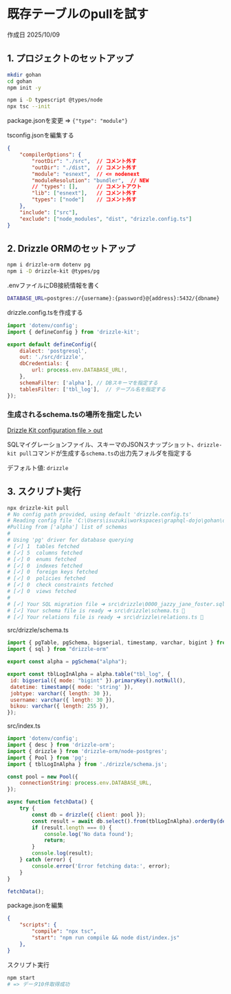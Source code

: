 # 既存テーブルのpullを試す

作成日 2025/10/09

## 1. プロジェクトのセットアップ

```bash
mkdir gohan
cd gohan
npm init -y

npm i -D typescript @types/node
npx tsc --init
```

package.jsonを変更 => `{"type": "module"}`

tsconfig.jsonを編集する

```json
{
    "compilerOptions": {
        "rootDir": "./src",  // コメント外す
        "outDir": "./dist",  // コメント外す
        "module": "esnext",  // <= nodenext
        "moduleResolution": "bundler",  // NEW
        // "types": [],      // コメントアウト
        "lib": ["esnext"],   // コメント外す
        "types": ["node"]    // コメント外す
    },
    "include": ["src"],
    "exclude": ["node_modules", "dist", "drizzle.config.ts"]
}
```

## 2. Drizzle ORMのセットアップ

```bash
npm i drizzle-orm dotenv pg
npm i -D drizzle-kit @types/pg
```

.envファイルにDB接続情報を書く

```bash
DATABASE_URL=postgres://{username}:{password}@{address}:5432/{dbname}
```

drizzle.config.tsを作成する

```javascript
import 'dotenv/config';
import { defineConfig } from 'drizzle-kit';

export default defineConfig({
    dialect: 'postgresql',
    out: './src/drizzle',
    dbCredentials: {
        url: process.env.DATABASE_URL!,
    },
    schemaFilter: ['alpha'], // DBスキーマを指定する
    tablesFilter: ['tbl_log'],  // テーブル名を指定する
});
```

### 生成されるschema.tsの場所を指定したい

[Drizzle Kit configuration file > out](https://orm.drizzle.team/docs/drizzle-config-file#out)

SQLマイグレーションファイル、スキーマのJSONスナップショット、`drizzle-kit pull`コマンドが生成する`schema.ts`の出力先フォルダを指定する

デフォルト値: `drizzle`

## 3. スクリプト実行

```bash
npx drizzle-kit pull
# No config path provided, using default 'drizzle.config.ts'
# Reading config file 'C:\Users\isuzuki\workspaces\graphql-dojo\gohan\drizzle.config.ts'
#Pulling from ['alpha'] list of schemas
#
# Using 'pg' driver for database querying
# [✓] 1  tables fetched
# [✓] 5  columns fetched
# [✓] 0  enums fetched
# [✓] 0  indexes fetched
# [✓] 0  foreign keys fetched
# [✓] 0  policies fetched
# [✓] 0  check constraints fetched
# [✓] 0  views fetched
#
# [✓] Your SQL migration file ➜ src\drizzle\0000_jazzy_jane_foster.sql 🚀
# [✓] Your schema file is ready ➜ src\drizzle\schema.ts 🚀
# [✓] Your relations file is ready ➜ src\drizzle\relations.ts 🚀
```

src/drizzle/schema.ts

```javascript
import { pgTable, pgSchema, bigserial, timestamp, varchar, bigint } from "drizzle-orm/pg-core"
import { sql } from "drizzle-orm"

export const alpha = pgSchema("alpha");

export const tblLogInAlpha = alpha.table("tbl_log", {
 id: bigserial({ mode: "bigint" }).primaryKey().notNull(),
 datetime: timestamp({ mode: 'string' }),
 jobtype: varchar({ length: 30 }),
 username: varchar({ length: 30 }),
 bikou: varchar({ length: 255 }),
});
```

src/index.ts

```javascript
import 'dotenv/config';
import { desc } from 'drizzle-orm';
import { drizzle } from 'drizzle-orm/node-postgres';
import { Pool } from 'pg';
import { tblLogInAlpha } from './drizzle/schema.js';

const pool = new Pool({
    connectionString: process.env.DATABASE_URL,
});

async function fetchData() {
    try {
        const db = drizzle({ client: pool });
        const result = await db.select().from(tblLogInAlpha).orderBy(desc(tblLogInAlpha.id)).limit(10);
        if (result.length === 0) {
            console.log('No data found');
            return;
        }
        console.log(result);
    } catch (error) {
        console.error('Error fetching data:', error);
    }
}

fetchData();
```

package.jsonを編集

```json
{
    "scripts": {
        "compile": "npx tsc",
        "start": "npm run compile && node dist/index.js"
    },
}
```

スクリプト実行

```bash
npm start
# => データ10件取得成功
```
